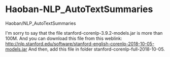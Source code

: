 # Haoban-NLP_AutoTextSummaries
Haoban/NLP_AutoTextSummaries

I'm sorry to say that the file stanford-corenlp-3.9.2-models.jar is more than 100M.
And you can download this file from this weblink:
http://nlp.stanford.edu/software/stanford-english-corenlp-2018-10-05-models.jar
And then, add this file in folder stanford-corenlp-full-2018-10-05.
